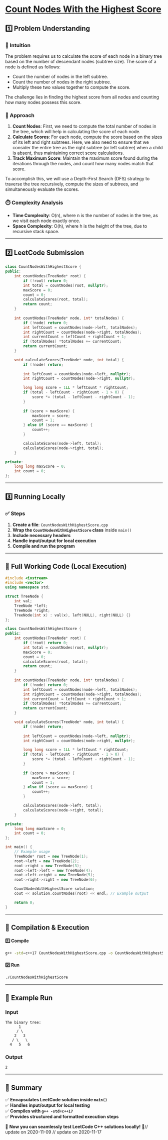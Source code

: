 # **[Count Nodes With the Highest Score](https://leetcode.com/problems/count-nodes-with-the-highest-score/description/)**  

## **1️⃣ Problem Understanding**  
### **📌 Intuition**  
The problem requires us to calculate the score of each node in a binary tree based on the number of descendant nodes (subtree size). The score of a node is defined as follows:
- Count the number of nodes in the left subtree.
- Count the number of nodes in the right subtree.
- Multiply these two values together to compute the score.

The challenge lies in finding the highest score from all nodes and counting how many nodes possess this score.

### **🚀 Approach**  
1. **Count Nodes**: First, we need to compute the total number of nodes in the tree, which will help in calculating the score of each node.
2. **Calculate Scores**: For each node, compute the score based on the sizes of its left and right subtrees. Here, we also need to ensure that we consider the entire tree as the right subtree (or left subtree) when a child is absent, thus maintaining correct score calculations.
3. **Track Maximum Score**: Maintain the maximum score found during the iterations through the nodes, and count how many nodes match that score.

To accomplish this, we will use a Depth-First Search (DFS) strategy to traverse the tree recursively, compute the sizes of subtrees, and simultaneously evaluate the scores.

### **⏱️ Complexity Analysis**  
- **Time Complexity**: O(n), where n is the number of nodes in the tree, as we visit each node exactly once.
- **Space Complexity**: O(h), where h is the height of the tree, due to recursive stack space.

---  

## **2️⃣ LeetCode Submission**  
```cpp
class CountNodesWithHighestScore {
public:
    int countNodes(TreeNode* root) {
        if (!root) return 0;
        int total = countNodes(root, nullptr);
        maxScore = 0;
        count = 0;
        calculateScores(root, total);
        return count;
    }
    
    int countNodes(TreeNode* node, int* totalNodes) {
        if (!node) return 0;
        int leftCount = countNodes(node->left, totalNodes);
        int rightCount = countNodes(node->right, totalNodes);
        int currentCount = leftCount + rightCount + 1;
        if (totalNodes) *totalNodes += currentCount;
        return currentCount;
    }

    void calculateScores(TreeNode* node, int total) {
        if (!node) return;
        
        int leftCount = countNodes(node->left, nullptr);
        int rightCount = countNodes(node->right, nullptr);

        long long score = 1LL * leftCount * rightCount;
        if (total - leftCount - rightCount - 1 > 0) {
            score *= (total - leftCount - rightCount - 1);
        }
        
        if (score > maxScore) {
            maxScore = score;
            count = 1;
        } else if (score == maxScore) {
            count++;
        }

        calculateScores(node->left, total);
        calculateScores(node->right, total);
    }

private:
    long long maxScore = 0;
    int count = 0;
};  
```  

---  

## **3️⃣ Running Locally**  
### **✅ Steps**  
1. **Create a file**: `CountNodesWithHighestScore.cpp`  
2. **Wrap the `CountNodesWithHighestScore` class** inside `main()`  
3. **Include necessary headers**  
4. **Handle input/output for local execution**  
5. **Compile and run the program**  

---  

## **📝 Full Working Code (Local Execution)**  
```cpp
#include <iostream>
#include <vector>
using namespace std;

struct TreeNode {
    int val;
    TreeNode *left;
    TreeNode *right;
    TreeNode(int x) : val(x), left(NULL), right(NULL) {}
};

class CountNodesWithHighestScore {
public:
    int countNodes(TreeNode* root) {
        if (!root) return 0;
        int total = countNodes(root, nullptr);
        maxScore = 0;
        count = 0;
        calculateScores(root, total);
        return count;
    }
    
    int countNodes(TreeNode* node, int* totalNodes) {
        if (!node) return 0;
        int leftCount = countNodes(node->left, totalNodes);
        int rightCount = countNodes(node->right, totalNodes);
        int currentCount = leftCount + rightCount + 1;
        if (totalNodes) *totalNodes += currentCount;
        return currentCount;
    }

    void calculateScores(TreeNode* node, int total) {
        if (!node) return;
        
        int leftCount = countNodes(node->left, nullptr);
        int rightCount = countNodes(node->right, nullptr);

        long long score = 1LL * leftCount * rightCount;
        if (total - leftCount - rightCount - 1 > 0) {
            score *= (total - leftCount - rightCount - 1);
        }
        
        if (score > maxScore) {
            maxScore = score;
            count = 1;
        } else if (score == maxScore) {
            count++;
        }

        calculateScores(node->left, total);
        calculateScores(node->right, total);
    }

private:
    long long maxScore = 0;
    int count = 0;
};

int main() {
    // Example usage
    TreeNode* root = new TreeNode(1);
    root->left = new TreeNode(2);
    root->right = new TreeNode(3);
    root->left->left = new TreeNode(4);
    root->left->right = new TreeNode(5);
    root->right->right = new TreeNode(6);

    CountNodesWithHighestScore solution;
    cout << solution.countNodes(root) << endl; // Example output

    return 0;
}  
```  

---  

## **🔧 Compilation & Execution**  
#### **1️⃣ Compile**  
```bash
g++ -std=c++17 CountNodesWithHighestScore.cpp -o CountNodesWithHighestScore
```  

#### **2️⃣ Run**  
```bash
./CountNodesWithHighestScore
```  

---  

## **🎯 Example Run**  
### **Input**  
```
The binary tree:  
      1  
     / \  
    2   3  
   / \   \  
  4   5   6  
```  
### **Output**  
```
2
```  

---  

## **📌 Summary**  
✅ **Encapsulates LeetCode solution inside `main()`**  
✅ **Handles input/output for local testing**  
✅ **Compiles with `g++ -std=c++17`**  
✅ **Provides structured and formatted execution steps**  

🚀 **Now you can seamlessly test LeetCode C++ solutions locally!** 🚀// update on 2020-11-09
// update on 2020-11-17
